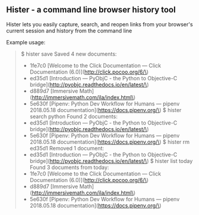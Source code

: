 ## Hister - a command line browser history tool

Hister lets you easily capture, search, and reopen links from your browser's current session and history from the command line

Example usage:

> $ hister save
> Saved 4 new documents:
>   - 1fe7c0 \[Welcome to the Click Documentation — Click Documentation (6.0)\]\(http://click.pocoo.org/6/\)
>   - ed35d1 \[Introduction — PyObjC - the Python to Objective-C bridge\]\(http://pyobjc.readthedocs.io/en/latest/\)
>   - d889d7 \[Immersive Math\]\(http://immersivemath.com/ila/index.html\)
>   - 5e630f \[Pipenv: Python Dev Workflow for Humans — pipenv 2018.05.18 documentation\]\(https://docs.pipenv.org/\)
> $ hister search python
> Found 2 documents:
>   - ed35d1 \[Introduction — PyObjC - the Python to Objective-C bridge\]\(http://pyobjc.readthedocs.io/en/latest/\)
>   - 5e630f \[Pipenv: Python Dev Workflow for Humans — pipenv 2018.05.18 documentation\]\(https://docs.pipenv.org/\)
> $ hister rm ed35d1
> Removed 1 document:
>   - ed35d1 \[Introduction — PyObjC - the Python to Objective-C bridge\]\(http://pyobjc.readthedocs.io/en/latest/\)
> $ hister list today
> Found 3 documents from today:
>   - 1fe7c0 \[Welcome to the Click Documentation — Click Documentation (6.0)\]\(http://click.pocoo.org/6/\)
>   - d889d7 \[Immersive Math\]\(http://immersivemath.com/ila/index.html\)
>   - 5e630f \[Pipenv: Python Dev Workflow for Humans — pipenv 2018.05.18 documentation\]\(https://docs.pipenv.org/\)
